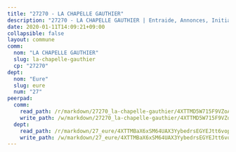 ```yaml
---
title: "27270 - LA CHAPELLE GAUTHIER"
description: "27270 - LA CHAPELLE GAUTHIER | Entraide, Annonces, Initiatives"
date: 2020-01-11T14:09:21+09:00
collapsible: false
layout: commune
comm:
  nom: "LA CHAPELLE GAUTHIER"
  slug: la-chapelle-gauthier
  cp: "27270"
dept:
  nom: "Eure"
  slug: eure
  num: "27"
peerpad:
  comm:
    read_path: /r/markdown/27270_la-chapelle-gauthier/4XTTMD5W715F9VZoAK2Ck7ypSAuNiKoPjKgLoWqwNzRLhKdR9
    write_path: /w/markdown/27270_la-chapelle-gauthier/4XTTMD5W715F9VZoAK2Ck7ypSAuNiKoPjKgLoWqwNzRLhKdR9-K3TgUP49oXyrFAHP4pqSdBx94JmgaiMuB178pVLaww4nJ9p3zVPMXHynFyehQWmWgLLF7LFmgnm3fWo8oCeX6wvi4E3RFCmgb6fiLU645hmX1xMnzbkJBLHL3tipZ9RtxFbxxM5y
  dept:
    read_path: /r/markdown/27_eure/4XTTMBaX6xSM64UAX3YybedrsEGYEJtt6vopdQsPEFtGijgwg
    write_path: /w/markdown/27_eure/4XTTMBaX6xSM64UAX3YybedrsEGYEJtt6vopdQsPEFtGijgwg-K3TgUmjy61Gu7ZFzjoVmiacXP2Rc4pq6sxVCYUX3mFQZWQw9yCKsEoAMagtuW4jJTYhK96DsWW4cPmZLagvQNZ34BscGcu4btrtJibt18c1mpqofaWe6Q3RartDiuMTjY7NrsH4r
---
```


